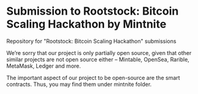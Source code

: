 # Submission to Rootstock: Bitcoin Scaling Hackathon by Mintnite
Repository for "Rootstock: Bitcoin Scaling Hackathon" submissions

We’re sorry that our project is only partially open source, given that other similar projects are not open source either – Mintable, OpenSea, Rarible, MetaMask, Ledger and more.

The important aspect of our project to be open-source are the smart contracts. Thus, you may find them under mintnite folder. 

